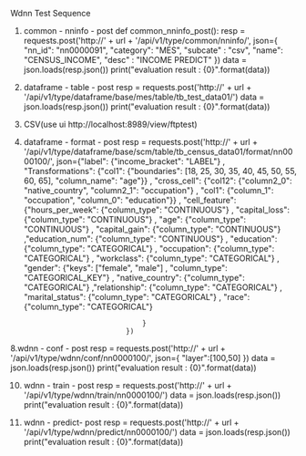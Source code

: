 Wdnn Test Sequence
1. common - nninfo - post
def common_nninfo_post():
    resp = requests.post('http://' + url + '/api/v1/type/common/nninfo/',
                         json={
                             "nn_id": "nn0000091",
                             "category": "MES",
                             "subcate" : "csv",
                             "name": "CENSUS_INCOME",
                             "desc" : "INCOME PREDICT"
                         })
    data = json.loads(resp.json())
    print("evaluation result : {0}".format(data))

2. dataframe - table - post
    resp = requests.post('http://' + url + '/api/v1/type/dataframe/base/mes/table/tb_test_data01/')
    data = json.loads(resp.json())
    print("evaluation result : {0}".format(data))

3. CSV(use ui http://localhost:8989/view/ftptest)

6. dataframe - format - post
    resp = requests.post('http://' + url + '/api/v1/type/dataframe/base/scm/table/tb_census_data01/format/nn0000100/',
                         json={"label":
                                    {"income_bracket": "LABEL"}
                                , "Transformations":
                                    {"col1": {"boundaries": [18, 25, 30, 35, 40, 45, 50, 55, 60, 65], "column_name": "age"}}
                                , "cross_cell": {"col12": {"column2_0": "native_country", "column2_1": "occupation"}
                                        , "col1": {"column_1": "occupation", "column_0": "education"}}
                                , "cell_feature":
                                    {"hours_per_week": {"column_type": "CONTINUOUS"}
                                    , "capital_loss": {"column_type": "CONTINUOUS"}
                                    , "age": {"column_type": "CONTINUOUS"}
                                    , "capital_gain": {"column_type": "CONTINUOUS"}
                                    ,"education_num": {"column_type": "CONTINUOUS"}
                                    , "education": {"column_type": "CATEGORICAL"}
                                    , "occupation": {"column_type": "CATEGORICAL"}
                                    , "workclass": {"column_type": "CATEGORICAL"}
                                    , "gender": {"keys": ["female", "male"]
                                    , "column_type": "CATEGORICAL_KEY"}
                                    , "native_country": {"column_type": "CATEGORICAL"}
                                    ,"relationship": {"column_type": "CATEGORICAL"}
                                    , "marital_status": {"column_type": "CATEGORICAL"}
                                    , "race": {"column_type": "CATEGORICAL"}

                                    }
                                })

8.wdnn - conf - post
    resp = requests.post('http://' + url + '/api/v1/type/wdnn/conf/nn0000100/',
                         json={
                                 "layer":[100,50]
                             })
    data = json.loads(resp.json())
    print("evaluation result : {0}".format(data))

10. wdnn - train - post
    resp = requests.post('http://' + url + '/api/v1/type/wdnn/train/nn0000100/')
    data = json.loads(resp.json())
    print("evaluation result : {0}".format(data))

11. wdnn - predict- post
    resp = requests.post('http://' + url + '/api/v1/type/wdnn/predict/nn0000100/')
    data = json.loads(resp.json())
    print("evaluation result : {0}".format(data))